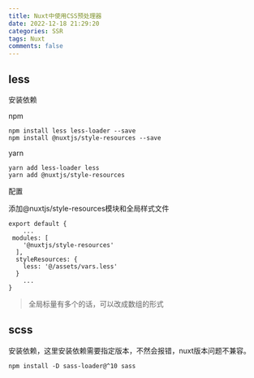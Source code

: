 ```yaml
---
title: Nuxt中使用CSS预处理器
date: 2022-12-18 21:29:20
categories: SSR
tags: Nuxt
comments: false
---
```


## less

安装依赖

npm

```
npm install less less-loader --save
npm install @nuxtjs/style-resources --save
```

yarn

```
yarn add less-loader less
yarn add @nuxtjs/style-resources
```

配置

添加@nuxtjs/style-resources模块和全局样式文件

```
export default { 
    ...
 modules: [
    '@nuxtjs/style-resources'
  ],
  styleResources: {
    less: '@/assets/vars.less'
  }
    ...
}
```

> 全局标量有多个的话，可以改成数组的形式
## scss

安装依赖，这里安装依赖需要指定版本，不然会报错，nuxt版本问题不兼容。

```
npm install -D sass-loader@^10 sass
```

